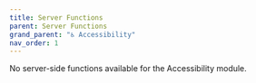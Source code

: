 ```yaml
---
title: Server Functions
parent: Server Functions
grand_parent: "♿ Accessibility"
nav_order: 1
---
```


No server-side functions available for the Accessibility module.
